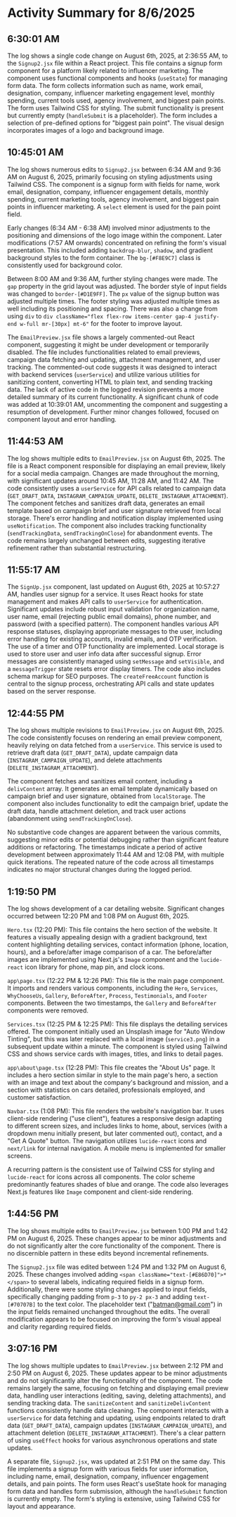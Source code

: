 # Activity Summary for 8/6/2025

## 6:30:01 AM
The log shows a single code change on August 6th, 2025, at 2:36:55 AM, to the `Signup2.jsx` file within a React project.  This file contains a signup form component for a platform likely related to influencer marketing. The component uses functional components and hooks (`useState`) for managing form data.  The form collects information such as name, work email, designation, company, influencer marketing engagement level, monthly spending, current tools used, agency involvement, and biggest pain points.  The form uses Tailwind CSS for styling.  The submit functionality is present but currently empty (`handleSubmit` is a placeholder). The form includes a selection of pre-defined options for "biggest pain point".  The visual design incorporates images of a logo and background image.


## 10:45:01 AM
The log shows numerous edits to `Signup2.jsx` between 6:34 AM and 9:36 AM on August 6, 2025, primarily focusing on styling adjustments using Tailwind CSS.  The component is a signup form with fields for name, work email, designation, company, influencer engagement details, monthly spending, current marketing tools, agency involvement, and biggest pain points in influencer marketing.  A `select` element is used for the pain point field.

Early changes (6:34 AM - 6:38 AM) involved minor adjustments to the positioning and dimensions of the logo image within the component.  Later modifications (7:57 AM onwards) concentrated on refining the form's visual presentation.  This included adding `backdrop-blur`, `shadow`, and gradient background styles to the form container. The `bg-[#F8E9C7]` class is consistently used for background color.

Between 8:00 AM and 9:36 AM, further styling changes were made.  The `gap` property in the grid layout was adjusted. The border style of input fields was changed to `border-[#D1E9FF]`. The `px` value of the signup button was adjusted multiple times. The footer styling  was adjusted multiple times as well including its positioning and spacing. There was also a change from using `div` to `div className="flex flex-row items-center gap-4 justify-end w-full mr-[30px] mt-6"` for the footer to improve layout.


The `EmailPreview.jsx` file shows a largely commented-out React component, suggesting it might be under development or temporarily disabled. The file includes functionalities related to email previews, campaign data fetching and updating, attachment management, and user tracking.  The commented-out code suggests it was designed to interact with backend services (`userService`) and utilize various utilities for sanitizing content, converting HTML to plain text, and sending tracking data.  The lack of active code in the logged revision prevents a more detailed summary of its current functionality. A significant chunk of code was added at 10:39:01 AM,  uncommenting the component and suggesting a resumption of development.  Further minor changes followed, focused on component layout and error handling.


## 11:44:53 AM
The log shows multiple edits to `EmailPreview.jsx` on August 6th, 2025.  The file is a React component responsible for displaying an email preview, likely for a social media campaign.  Changes are made throughout the morning, with significant updates around 10:45 AM, 11:28 AM, and 11:42 AM.  The code consistently uses a `userService` for API calls related to campaign data (`GET_DRAFT_DATA`, `INSTAGRAM_CAMPAIGN_UPDATE`, `DELETE_INSTAGRAM_ATTACHMENT`).  The component fetches and sanitizes draft data, generates an email template based on campaign brief and user signature retrieved from local storage.  There's error handling and notification display implemented using `useNotification`.  The component also includes tracking functionality (`sendTrackingData`, `sendTrackingOnClose`) for abandonment events.  The code remains largely unchanged between edits, suggesting iterative refinement rather than substantial restructuring.


## 11:55:17 AM
The `SignUp.jsx` component, last updated on August 6th, 2025 at 10:57:27 AM, handles user signup for a service.  It uses React hooks for state management and makes API calls to `userService` for authentication.  Significant updates include robust input validation for organization name, user name, email (rejecting public email domains), phone number, and password (with a specified pattern).  The component handles various API response statuses, displaying appropriate messages to the user, including error handling for existing accounts, invalid emails, and OTP verification.  The use of a timer and OTP functionality are implemented.  Local storage is used to store user and user info data after successful signup.  Error messages are consistently managed using `setMessage` and `setVisible`, and a `messageTrigger` state resets error display timers. The code also includes schema markup for SEO purposes.  The `createFreeAccount` function is central to the signup process, orchestrating API calls and state updates based on the server response.


## 12:44:55 PM
The log shows multiple revisions to `EmailPreview.jsx` on August 6th, 2025.  The code consistently focuses on rendering an email preview component, heavily relying on data fetched from a `userService`.  This service is used to retrieve draft data (`GET_DRAFT_DATA`), update campaign data (`INSTAGRAM_CAMPAIGN_UPDATE`), and delete attachments (`DELETE_INSTAGRAM_ATTACHMENT`).

The component fetches and sanitizes email content, including a `delivContent` array.  It generates an email template dynamically based on campaign brief and user signature, obtained from `localStorage`.  The component also includes functionality to edit the campaign brief, update the draft data, handle attachment deletion, and track user actions (abandonment using `sendTrackingOnClose`).

No substantive code changes are apparent between the various commits, suggesting minor edits or potential debugging rather than significant feature additions or refactoring.  The timestamps indicate a period of active development between approximately 11:44 AM and 12:08 PM, with multiple quick iterations.  The repeated nature of the code across all timestamps indicates no major structural changes during the logged period.


## 1:19:50 PM
The log shows development of a car detailing website.  Significant changes occurred between 12:20 PM and 1:08 PM on August 6th, 2025.

`Hero.tsx` (12:20 PM): This file contains the hero section of the website. It features a visually appealing design with a gradient background, text content highlighting detailing services, contact information (phone, location, hours), and a before/after image comparison of a car.  The before/after images are implemented using Next.js's `Image` component and the `lucide-react` icon library for phone, map pin, and clock icons.

`app\page.tsx` (12:22 PM & 12:26 PM): This file is the main page component.  It imports and renders various components, including the `Hero`, `Services`, `WhyChooseUs`, `Gallery`, `BeforeAfter`, `Process`, `Testimonials`, and `Footer` components. Between the two timestamps, the `Gallery` and `BeforeAfter` components were removed.

`Services.tsx` (12:25 PM & 12:25 PM): This file displays the detailing services offered. The component initially used an Unsplash image for "Auto Window Tinting", but this was later replaced with a local image (`service3.png`) in a subsequent update within a minute. The component is styled using Tailwind CSS and shows service cards with images, titles, and links to detail pages.

`app\about\page.tsx` (12:28 PM): This file creates the "About Us" page.  It includes a hero section similar in style to the main page's hero, a section with an image and text about the company's background and mission, and a section with statistics on cars detailed, professionals employed, and customer satisfaction.

`Navbar.tsx` (1:08 PM): This file renders the website's navigation bar. It uses client-side rendering ("use client"), features a responsive design adapting to different screen sizes, and includes links to home, about, services (with a dropdown menu initially present, but later commented out), contact, and a "Get A Quote" button.  The navigation utilizes `lucide-react` icons and `next/link` for internal navigation.  A mobile menu is implemented for smaller screens.

A recurring pattern is the consistent use of Tailwind CSS for styling and `lucide-react` for icons across all components. The color scheme predominantly features shades of blue and orange.  The code also leverages Next.js features like `Image` component and client-side rendering.


## 1:44:56 PM
The log shows multiple edits to `EmailPreview.jsx` between 1:00 PM and 1:42 PM on August 6, 2025.  These changes appear to be minor adjustments and do not significantly alter the core functionality of the component.  There is no discernible pattern in these edits beyond incremental refinements.

The `Signup2.jsx` file was edited between 1:24 PM and 1:32 PM on August 6, 2025.  These changes involved adding  `<span className="text-[#E86D70]">*</span>` to several labels, indicating required fields in a signup form. Additionally, there were some styling changes applied to input fields, specifically changing padding from `p-3` to `py-2 px-3` and adding `text-[#70707B]` to the text color.  The placeholder text ("batman@gmail.com") in the input fields remained unchanged throughout the edits.  The overall modification appears to be focused on improving the form's visual appeal and clarity regarding required fields.


## 3:07:16 PM
The log shows multiple updates to `EmailPreview.jsx` between 2:12 PM and 2:50 PM on August 6, 2025.  These updates appear to be minor adjustments and do not significantly alter the functionality of the component. The code remains largely the same, focusing on fetching and displaying email preview data, handling user interactions (editing, saving, deleting attachments), and sending tracking data.  The `sanitizeContent` and `sanitizeDelivContent` functions consistently handle data cleaning.  The component interacts with a `userService` for data fetching and updating, using endpoints related to draft data (`GET_DRAFT_DATA`), campaign updates (`INSTAGRAM_CAMPAIGN_UPDATE`), and attachment deletion (`DELETE_INSTAGRAM_ATTACHMENT`).  There's a clear pattern of using `useEffect` hooks for various asynchronous operations and state updates.

A separate file, `Signup2.jsx`, was updated at 2:51 PM on the same day. This file implements a signup form with various fields for user information, including name, email, designation, company, influencer engagement details, and pain points.  The form uses React's useState hook for managing form data and handles form submission, although the `handleSubmit` function is currently empty.  The form's styling is extensive, using Tailwind CSS for layout and appearance.
